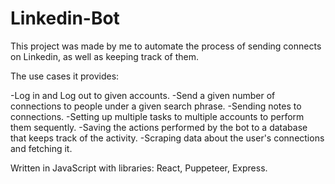 # Linkedin-Bot
This project was made by me to automate the process of sending connects on Linkedin, as well as keeping track of them.

The use cases it provides:

-Log in and Log out to given accounts.
-Send a given number of connections to people under a given search phrase.
-Sending notes to connections.
-Setting up multiple tasks to multiple accounts to perform them sequently.
-Saving the actions performed by the bot to a database that keeps track of the activity.
-Scraping data about the user's connections and fetching it.

Written in JavaScript with libraries: React, Puppeteer, Express.
